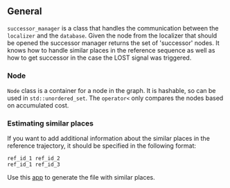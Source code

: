 ## General

`successor_manager` is a class that handles the communication between the `localizer` and the `database`. Given the node from the localizer that should be opened the successor manager returns the set of 'successor' nodes. It knows how to handle similar places in the reference sequence as well as how to get successor in the case the LOST signal was triggered.

### Node

`Node` class is a container for a node in the graph. It is hashable, so can be used in `std::unordered_set`. 
The `operator<` only compares the nodes based on accumulated cost.

### Estimating similar places

If you want to add additional information about the similar places in the reference trajectory, it should be specified in the following format:

```
ref_id_1 ref_id_2
ref_id_1 ref_id_3
```

Use this [app](../../estimate_similar_places/readme.md) to generate the file with similar places.
